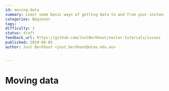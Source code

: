 ```yaml
---
id: moving-data
summary: Leanr some basic ways of getting data to and from your instance
categories: Beginner
tags: 
difficulty: 1
status: draft
feedback_url: https://github.com/JustBerkhout/nectar-tutorials/issues
published: 2019-08-05
author: Just Berkhout <just.berkhout@utas.edu.au>


---
```


# Moving data